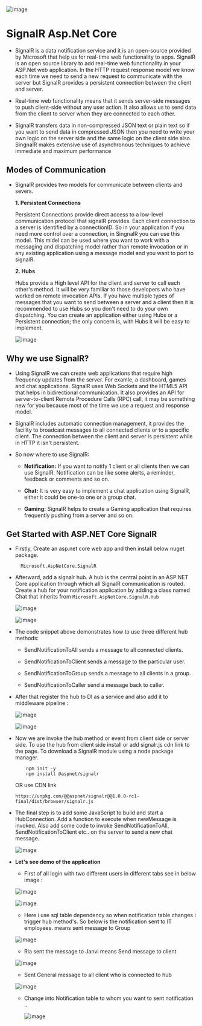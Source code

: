 ![image](https://github.com/jil1710/readmedemo/assets/125335932/782581e1-a387-400a-864e-08927b0f537f)

# SignalR Asp.Net Core

- SignalR is a data notification service and it is an open-source provided by Microsoft that help us for real-time web functionality to apps. SignalR is an open source library to add real-time web functionality in your ASP.Net web application. In the HTTP request response model we know each time we need to send a new request to communicate with the server but SignalR provides a persistent connection between the client and server.

- Real-time web functionality means that it sends server-side messages to push client-side without any user action. It also allows us to send data from the client to server when they are connected to each other.

- SignalR transfers data in non-compressed JSON text or plain text so if you want to send data in compressed JSON then you need to write your own logic on the server side and the same logic on the client side also. SingnalR makes extensive use of asynchronous techniques to achieve immediate and maximum performance


## Modes of Communication

- SignalR provides two models for communicate between clients and severs.

  **1. Persistent Connections**

    Persistent Connections provide direct access to a low-level communication protocol that signalR provides. Each client connection to a server is identified by a connectionID. So in your application if you need more control over a connection, in SingnalR you can use this model. This midel can be used where you want to work with a messaging and dispatching model rather than remote invocation or in any existing application using a message model and you want to port to signalR.

  **2. Hubs**

    Hubs provide a High level API for the client and server to call each other's method. It will be very familiar to those developers who have worked on remote invocation APIs. If you have multiple types of messages that you want to send between a server and a client then it is recommended to use Hubs so you don't need to do your own dispatching. You can create an application either using Hubs or a Persistent connection; the only concern is, with Hubs it will be easy to implement.

    ![image](https://github.com/jil1710/readmedemo/assets/125335932/419e5d84-2302-414d-987f-3478120d5137)


## Why we use SignalR?

- Using SignalR we can create web applications that require high frequency updates from the server. For examle, a dashboard, games and chat applications. SignalR uses Web Sockets and the HTML5 API that helps in bidirectional communication. It also provides an API for server-to-client Remote Procedure Calls (RPC) call, it may be something new for you because most of the time we use a request and response model.

- SignalR includes automatic connection management, it provides the facility to broadcast messages to all connected clients or to a specific client. The connection between the client and server is persistent while in HTTP it isn't persistent.

- So now where to use SignalR:

  - **Notification:** If you want to notify 1 client or all clients then we can use SignalR. Notification can be like some alerts, a reminder, feedback or comments and so on.
 
  - **Chat:** It is very easy to implement a chat application using SignalR, either it could be one-to one or a group chat.
 
  - **Gaming:** SignalR helps to create a Gaming application that requires frequently pushing from a server and so on.

 
## Get Started with ASP.NET Core SignalR

- Firstly, Create an asp.net core web app and then install below nuget package.

  ```
    Microsoft.AspNetCore.SignalR
  ```

- Afterward, add a signalr hub. A hub is the central point in an ASP.NET Core application through which all SignalR communication is routed. Create a hub for your notification application by adding a class named Chat that inherits from `Microsoft.AspNetCore.SignalR.Hub`

  ![image](https://github.com/jil1710/readmedemo/assets/125335932/c1e30f06-0188-4fc6-a7e0-71fe7a545a3c)

  ![image](https://github.com/jil1710/readmedemo/assets/125335932/2ce0a620-ea2a-4103-a230-dc5488c516a0)

- The code snippet above demonstrates how to use three different hub methods:

    - SendNotificationToAll sends a message to all connected clients.

    - SendNotificationToClient sends a message to the particular user.

    - SendNotificationToGroup sends a message to all clients in a group.
 
    - SendNotificationToCaller send a message back to caller.
 
- After that register the hub to DI as a service and also add it to middleware pipeline :

  ![image](https://github.com/jil1710/readmedemo/assets/125335932/3b6e71ee-32e0-4ea9-96d6-b05f88bb0aad)

  ![image](https://github.com/jil1710/readmedemo/assets/125335932/a7631c7c-c954-406f-8223-99ee3157d933)


- Now we are invoke the hub method or event from client side or server side. To use the hub from client side install or add signalr.js cdn link to the page. To download a SignalR module using a node package manager.

  ```nodejs
      npm init -y
      npm install @aspnet/signalr
  ```

  OR use CDN link

  `https://unpkg.com/@@aspnet/signalr@@1.0.0-rc1-final/dist/browser/signalr.js`

- The final step is to add some JavaScript to build and start a HubConnection. Add a function to execute when newMessage is invoked. Also add some code to invoke SendNotificationToAll, SendNotificationToClient etc.. on the server to send a new chat message.

  ![image](https://github.com/jil1710/readmedemo/assets/125335932/22f7b894-3e3f-4125-abd3-7491854cb622)


- **Let's see demo of the application**

  - First of all login with two different users in different tabs see in below image :

  ![image](https://github.com/jil1710/readmedemo/assets/125335932/f9738e2a-0a4e-494a-b785-70e0364ad683)

  ![image](https://github.com/jil1710/readmedemo/assets/125335932/6347a538-0e48-48c3-9bf9-887e5346d0f7)

  - Here i use sql table dependency so when notification table changes i trigger hub method's. So below is the notification sent to IT employees. means sent message to Group

  ![image](https://github.com/jil1710/readmedemo/assets/125335932/5e77b0ca-43a8-4355-94ae-fa81b01e8265)

  - Ria sent the message to Janvi means Send message to client

  ![image](https://github.com/jil1710/readmedemo/assets/125335932/f1cd4e9d-3528-4c2a-b48e-f5eb6977b239)

  - Sent General message to all client who is connected to hub
  
  ![image](https://github.com/jil1710/readmedemo/assets/125335932/8a0cd490-53fc-41af-a12c-87684de07067)


  - Change into Notification table to whom you want to sent notification ..

  
    ![image](https://github.com/jil1710/readmedemo/assets/125335932/900963bd-d9f0-41c1-9a5c-628a0c0a48e2)





